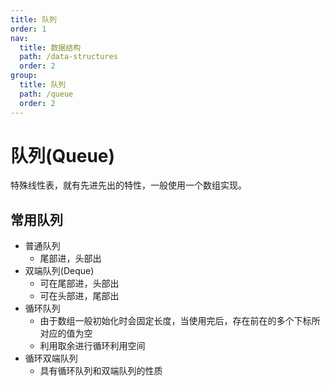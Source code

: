 ```yaml
---
title: 队列
order: 1
nav:
  title: 数据结构
  path: /data-structures
  order: 2
group:
  title: 队列
  path: /queue
  order: 2
---
```


# 队列(Queue)

特殊线性表，就有先进先出的特性，一般使用一个数组实现。

## 常用队列

- 普通队列
  - 尾部进，头部出
- 双端队列(Deque)
  - 可在尾部进，头部出
  - 可在头部进，尾部出
- 循环队列
  - 由于数组一般初始化时会固定长度，当使用完后，存在前在的多个下标所对应的值为空
  - 利用取余进行循环利用空间
- 循环双端队列
  - 具有循环队列和双端队列的性质
